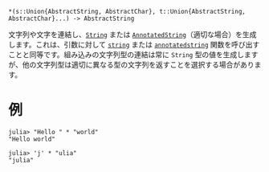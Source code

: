 ```
*(s::Union{AbstractString, AbstractChar}, t::Union{AbstractString, AbstractChar}...) -> AbstractString
```

文字列や文字を連結し、[`String`](@ref) または [`AnnotatedString`](@ref)（適切な場合）を生成します。これは、引数に対して [`string`](@ref) または [`annotatedstring`](@ref) 関数を呼び出すことと同等です。組み込みの文字列型の連結は常に `String` 型の値を生成しますが、他の文字列型は適切に異なる型の文字列を返すことを選択する場合があります。

# 例

```jldoctest
julia> "Hello " * "world"
"Hello world"

julia> 'j' * "ulia"
"julia"
```
